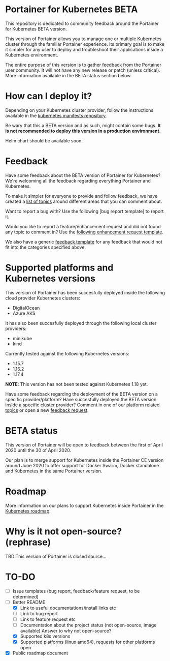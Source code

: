 # Portainer for Kubernetes BETA

This repository is dedicated to community feedback around the Portainer for Kubernetes BETA version.

This version of Portainer allows you to manage one or multiple Kubernetes cluster through the familiar Portainer experience. Its primary goal is to make it simpler for any user to deploy and troubleshoot their applications inside a Kubernetes environment.

The entire purpose of this version is to gather feedback from the Portainer user community. It will not have any new release or patch (unless critical). More information available in the BETA status section below.

# How can I deploy it?

Depending on your Kubernetes cluster provider, follow the instructions available in the [kubernetes manifests repository](https://github.com/portainer/portainer-k8s).

Be wary that this a BETA version and as such, might contain some bugs. **It is not recommended to deploy this version in a production environment.**

Helm chart should be available soon.

# Feedback

Have some feedback about the BETA version of Portainer for Kubernetes? We're welcoming all the feedback regarding everything Portainer and Kubernetes.

To make it simpler for everyone to provide and follow feedback, we have created a [list of topics]() around different areas that you can comment about.

Want to report a bug with? Use the following [bug report template] to report it.

Would you like to report a feature/enhancement request and did not found any topic to comment in? Use the [following enhancement request template]().

We also have a generic [feedback template]() for any feedback that would not fit into the categories specified above.

# Supported platforms and Kubernetes versions

This version of Portainer has been succesfully deployed inside the following cloud provider Kubernetes clusters:

* DigitalOcean
* Azure AKS

It has also been succesfully deployed through the following local cluster providers:

* minikube
* kind

Currently tested against the following Kubernetes versions:

* 1.15.7
* 1.16.2
* 1.17.4

**NOTE**: This version has not been tested against Kubernetes 1.18 yet.

Have some feedback regarding the deployment of the BETA version on a specific provider/platform? Have succesfully deployed the BETA version inside a specific cluster provider? Comment in one of our [platform related topics]() or open a new [feedback request]().

# BETA status

This version of Portainer will be open to feedback between the first of April 2020 until the 30 of April 2020.

Our plan is to merge support for Kubernetes inside the Portainer CE version around June 2020 to offer support for Docker Swarm, Docker standalone and Kubernetes in the same Portainer version.

# Roadmap

More information on our plans to support Kubernetes inside Portainer in the [Kubernetes roadmap](https://github.com/portainer/kubernetes-roadmap/projects/1).

# Why is it not open-source? (rephrase)

TBD
This version of Portainer is closed source...

# TO-DO

- [ ] Issue templates (bug report, feedback/feature request, to be determined)
- [ ] Better README
  - [x] Link to useful documentations/install links etc
  - [ ] Link to bug report
  - [ ] Link to feature request etc
  - [ ] Documentation about the project status (not open-source, image available) Answer to why not open-source?
  - [x] Supported k8s versions
  - [x] Supported platforms (linux amd64), requests for other platforms open
- [x] Public roadmap document
